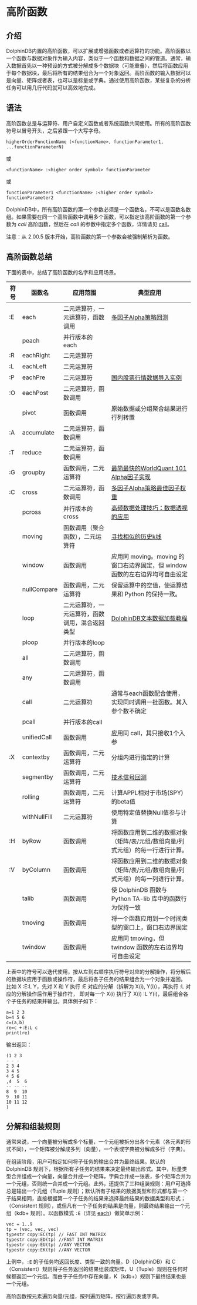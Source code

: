 # 高阶函数

## 介绍

DolphinDB内置的高阶函数，可以扩展或增强函数或者运算符的功能。高阶函数以一个函数与数据对象作为输入内容，类似于一个函数和数据之间的管道。通常，输入数据首先以一种预设的方式被分解成多个数据块（可能重叠），然后将函数应用于每个数据块，最后将所有的结果组合为一个对象返回。高阶函数的输入数据可以是向量、矩阵或者表，也可以是标量或字典。通过使用高阶函数，某些复杂的分析任务可以用几行代码就可以高效地完成。

## 语法

高阶函数总是与运算符、用户自定义函数或者系统函数共同使用。所有的高阶函数符号以冒号开头，之后紧跟一个大写字母。

`higherOrderFunctionName (<functionName>,
functionParameter1, ...functionParameterN)`

或

`<functionName> :<higher order symbol>
functionParameter`

或

`functionParameter1 <functionName> :<higher order
symbol> functionParameter2`

DolphinDB中，所有高阶函数的第一个参数必须是一个函数名，不可以是函数名数组。如果需要在同一个高阶函数中调用多个函数，可以指定该高阶函数的第一个参数为
*call* 高阶函数，然后在 *call* 的参数中指定多个函数，详情请见 [call](call.html)。

注意：从 2.00.5 版本开始，高阶函数的第一个参数会被强制解析为函数。

## 高阶函数总结

下面的表中，总结了高阶函数的名字和应用场景。

| 符号 | 函数名 | 应用范围 | 典型应用 |
| --- | --- | --- | --- |
| :E | each | 二元运算符，一元运算符，函数调用 | [多因子Alpha策略回测](https://ask.dolphindb.cn/blog/13) |
|  | peach | 并行版本的each |  |
| :R | eachRight | 二元运算符 |  |
| :L | eachLeft | 二元运算符 |  |
| :P | eachPre | 二元运算符 | [国内股票行情数据导入实例](https://ask.dolphindb.cn/blog/42) |
| :O | eachPost | 二元运算符，函数调用 |  |
|  | pivot | 函数调用 | 原始数据或分组聚合结果进行行列转置 |
| :A | accumulate | 二元运算符，函数调用 |  |
| :T | reduce | 二元运算符，函数调用 |  |
| :G | groupby | 函数调用，二元运算符 | [最简最快的WorldQuant 101 Alpha因子实现](https://ask.dolphindb.cn/blog/7) |
| :C | cross | 二元运算符，函数调用 | [多因子Alpha策略最佳因子权重](https://ask.dolphindb.cn/blog/17) |
|  | pcross | 并行版本的cross | [高频数据处理技巧：数据透视的应用](https://ask.dolphindb.cn/blog/21) |
|  | moving | 函数调用（聚合函数），二元运算符 | [寻找相似的历史k线](https://ask.dolphindb.cn/blog/16) |
|  | window | 函数调用 | 应用同 moving。moving 的窗口右边界固定，但 window 函数的左右边界均可自由设定 |
|  | nullCompare | 函数调用，二元运算符 | 保留运算中的空值，使运算结果和 Python 的保持一致。 |
|  | loop | 二元运算符，一元运算符，函数调用，混合返回类型 | [DolphinDB文本数据加载教程](https://ask.dolphindb.cn/blog/76) |
|  | ploop | 并行版本的loop |  |
|  | all | 二元运算符，函数调用 |  |
|  | any | 二元运算符，函数调用 |  |
|  | call | 二元运算符 | 通常与each函数配合使用，实现同时调用一批函数。其入参个数不确定 |
|  | pcall | 并行版本的call |  |
|  | unifiedCall | 函数调用 | 应用同 call，其只接收1个入参 |
| :X | contextby | 函数调用，二元运算符 | 分组内进行指定的计算 |
|  | segmentby | 函数调用，二元运算符 | [技术信号回测](https://ask.dolphindb.cn/blog/12) |
|  | rolling | 函数调用，二元运算符 | 计算APPL相对于市场(SPY)的beta值 |
|  | withNullFill | 二元运算符 | 使用特定值替换Null值参与计算 |
| :H | byRow | 函数调用 | 将函数应用到二维的数据对象（矩阵/表/元组/数组向量/列式元组）的每一行进行计算。 |
| :V | byColumn | 函数调用 | 将函数应用到二维的数据对象（矩阵/表/元组/数组向量/列式元组）的每一列进行计算。 |
|  | talib | 函数调用 | 使 DolphinDB 函数与 Python TA-lib 库中的函数行为保持一致 |
|  | tmoving | 函数调用 | 将一个函数应用到一个时间类型的窗口上，窗口右边界固定 |
|  | twindow | 函数调用 | 应用同 tmoving，但 twindow 函数的左右边界均可自由设定 |

上表中的符号可以迭代使用，按从左到右顺序执行符号对应的分解操作，将分解后的数据块应用于函数或操作符，最后将各子任务的结果组合为一个对象并返回。 比如 X
<operator> :E:L Y，先对 X 和 Y 执行 :E 对应的分解（拆解为 X(i), Y(i)），再执行 :L 对应的分解操作后作用于操作符，
即对每一个 X(i) 执行了 X(i) <operator>:L Y(i)，最后组合各个子任务的结果并输出。具体例子如下：

```
a=1 2 3
b=4 5 6
c=(a,b)
re=c +:E:L c
print(re)
```

输出返回：

```
(1 2 3
- - -
2 3 4
3 4 5
4 5 6
,4  5  6
-- -- --
8  9  10
9  10 11
10 11 12
)
```

## 分解和组装规则

通常来说，一个向量被分解成多个标量，一个元组被拆分出各个元素（各元素的形式不同），一个矩阵被分解成多列（向量），一个表或字典被分解成多行（字典）。

在组装阶段，用户可指定如何将子任务的输出合并为最终结果。默认的 DolphinDB
规则下，根据所有子任务的结果来决定最终输出形式。其中，标量类型合并组成一个向量，向量合并成一个矩阵，字典合并成一张表，多个矩阵合并为一个元组，否则统一合并成一个元组。此外，还提供了三种组装规则：用户可选择总是输出一个元组（Tuple
规则）；默认所有子结果的数据类型和形式都与第一个子结果相同，直接根据第一个子任务的结果来选择最终结果的数据类型和形式；（Consistent
规则），或但凡有一个子任务的结果是向量，则最终结果输出一个元组（kdb+ 规则）。以函数模式 `:E`（详见 [each](each.html)）做简单示例：

```
vec = 1..9
tp = (vec, vec, vec)
typestr copy:EC(tp) // FAST INT MATRIX
typestr copy:ED(tp) //FAST INT MATRIX
typestr copy:EU(tp) //ANY VECTOR
typestr copy:EK(tp) //ANY VECTOR
```

上例中，`:E` 的子任务均返回长度、类型一致的向量。D（DolphinDB）和
C（Consistent）规则将子任务返回的结果组装成矩阵，U（Tuple）规则在任何时候都返回一个元组。而由于子任务中存在向量，K（kdb+）规则下最终结果也是一个元组。

高阶函数按元素遍历向量/元组，按列遍历矩阵，按行遍历表或字典。

